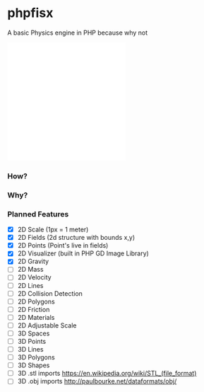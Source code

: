 # phpfisx
A basic Physics engine in PHP because why not

![Simple Points Animated GIF](simple_points.gif)

### How?


### Why?


### Planned Features

- [x] 2D Scale (1px = 1 meter)
- [x] 2D Fields (2d structure with bounds x,y)
- [x] 2D Points (Point's live in fields)
- [x] 2D Visualizer (built in PHP GD Image Library)
- [x] 2D Gravity
- [ ] 2D Mass
- [ ] 2D Velocity
- [ ] 2D Lines
- [ ] 2D Collision Detection
- [ ] 2D Polygons
- [ ] 2D Friction
- [ ] 2D Materials
- [ ] 2D Adjustable Scale
- [ ] 3D Spaces
- [ ] 3D Points
- [ ] 3D Lines
- [ ] 3D Polygons
- [ ] 3D Shapes
- [ ] 3D .stl imports https://en.wikipedia.org/wiki/STL_(file_format)
- [ ] 3D .obj imports http://paulbourke.net/dataformats/obj/
